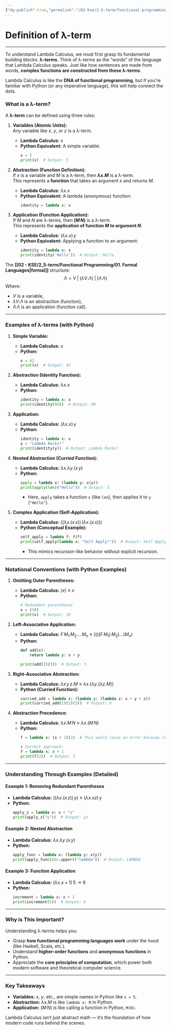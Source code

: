 ```yaml
---
{"dg-publish":true,"permalink":"/02-kse/2-5-term/functional-programming/02-definition-of-l-term/","tags":["kse"],"created":"2025-02-03T23:04:05.060+02:00","updated":"2025-02-04T01:44:35.150+02:00"}
---
```


# Definition of λ-term

---

To understand Lambda Calculus, we must first grasp its fundamental building blocks: **λ-terms**. Think of λ-terms as the “words” of the language that Lambda Calculus speaks. Just like how sentences are made from words, **complex functions are constructed from these λ-terms**.

Lambda Calculus is like the **DNA of functional programming**, but if you're familiar with Python (or any imperative language), this will help connect the dots.

### What is a λ-term?

A **λ-term** can be defined using three rules:

1. **Variables (Atomic Units):**  
   Any variable like $x$, $y$, or $z$ is a λ-term.  
   - **Lambda Calculus:** $x$  
   - **Python Equivalent:** A simple variable:
     ```python
     x = 5
     print(x)  # Output: 5
     ```

2. **Abstraction (Function Definition):**  
   If $x$ is a variable and $M$ is a λ-term, then **$\lambda x. M$** is a λ-term.  
   This represents a **function** that takes an argument $x$ and returns $M$.  
   - **Lambda Calculus:** $\lambda x. x$  
   - **Python Equivalent:** A lambda (anonymous) function:
     ```python
     identity = lambda x: x
     ```

3. **Application (Function Application):**  
   If $M$ and $N$ are λ-terms, then **$(M \, N)$** is a λ-term.  
   This represents the **application of function $M$ to argument $N$**.  
   - **Lambda Calculus:** $(\lambda x. x) \, y$  
   - **Python Equivalent:** Applying a function to an argument:
     ```python
     identity = lambda x: x
     print(identity('Hello'))  # Output: Hello
     ```

The **[[02 - KSE/2_5-term/Functional Programming/01. Formal Languages\|formal]]** structure:
$$
\Lambda = V \;|\; (\lambda V. \Lambda) \;|\; (\Lambda \, \Lambda)
$$
Where:
- $V$ is a variable,
- $\lambda V. \Lambda$ is an abstraction (function),
- $\Lambda \, \Lambda$ is an application (function call).

---

### Examples of λ-terms (with Python)

1. **Simple Variable:**
   - **Lambda Calculus:** $x$
   - **Python:**
     ```python
     x = 42
     print(x)  # Output: 42
     ```

2. **Abstraction (Identity Function):**
   - **Lambda Calculus:** $\lambda x. x$
   - **Python:**
     ```python
     identity = lambda x: x
     print(identity(99))  # Output: 99
     ```

3. **Application:**
   - **Lambda Calculus:** $(\lambda x. x) \, y$
   - **Python:**
     ```python
     identity = lambda x: x
     y = "Lambda Rocks!"
     print(identity(y))  # Output: Lambda Rocks!
     ```

4. **Nested Abstraction (Curried Function):**
   - **Lambda Calculus:** $\lambda x. \lambda y. (x \, y)$
   - **Python:**
     ```python
     apply = lambda x: (lambda y: x(y))
     print(apply(len)("Hello"))  # Output: 5
     ```
     - Here, `apply` takes a function `x` (like `len`), then applies it to `y` (`"Hello"`).

5. **Complex Application (Self-Application):**
   - **Lambda Calculus:** $((\lambda x. (x \, x)) \, (\lambda x. (x \, x)))$
   - **Python (Conceptual Example):**
     ```python
     self_apply = lambda f: f(f)
     print(self_apply(lambda x: "Self Apply!"))  # Output: Self Apply!
     ```
     - This mimics recursion-like behavior without explicit recursion.

---

### Notational Conventions (with Python Examples)

1. **Omitting Outer Parentheses:**
   - **Lambda Calculus:** $(x) \equiv x$
   - **Python:**
     ```python
     # Redundant parentheses
     x = (10)
     print(x)  # Output: 10
     ```

2. **Left-Associative Application:**
   - **Lambda Calculus:** $F \, M_1 \, M_2 \, \dots \, M_n \equiv ((((F \, M_1) \, M_2) \dots) M_n)$
   - **Python:**
     ```python
     def add(x):
         return lambda y: x + y
     
     print(add(2)(3))  # Output: 5
     ```

3. **Right-Associative Abstraction:**
   - **Lambda Calculus:** $\lambda x \, y \, z. M \equiv \lambda x. (\lambda y. (\lambda z. M))$
   - **Python (Curried Function):**
     ```python
     curried_add = lambda x: (lambda y: (lambda z: x + y + z))
     print(curried_add(1)(2)(3))  # Output: 6
     ```

4. **Abstraction Precedence:**
   - **Lambda Calculus:** $\lambda x. M \, N \equiv \lambda x. (M \, N)$
   - **Python:**
     ```python
     f = lambda x: (x + 1)(2)  # This would cause an error because (x + 1) is not callable

     # Correct approach:
     f = lambda x: x + 1
     print(f(2))  # Output: 3
     ```

---

### Understanding Through Examples (Detailed)

#### Example 1: Removing Redundant Parentheses
- **Lambda Calculus:** $((\lambda x. (x \, z)) \, y) \equiv (\lambda x. xz) \, y$
- **Python:**
  ```python
  apply_z = lambda x: x + "z"
  print(apply_z("y"))  # Output: yz
  ```

#### Example 2: Nested Abstraction
- **Lambda Calculus:** $\lambda x. \lambda y. (x \, y)$
- **Python:**
  ```python
  apply_func = lambda x: (lambda y: x(y))
  print(apply_func(str.upper)("lambda"))  # Output: LAMBDA
  ```

#### Example 3: Function Application
- **Lambda Calculus:** $(\lambda x. x + 1) \, 5 \rightarrow 6$
- **Python:**
  ```python
  increment = lambda x: x + 1
  print(increment(5))  # Output: 6
  ```

---

### Why is This Important?

Understanding λ-terms helps you:

- Grasp **how functional programming languages work** under the hood (like Haskell, Scala, etc.).
- Understand **higher-order functions** and **anonymous functions** in Python.
- Appreciate the **core principles of computation**, which power both modern software and theoretical computer science.

---

### Key Takeaways

- **Variables:** $x$, $y$, etc., are simple names in Python like `x = 5`.
- **Abstraction:** $\lambda x. M$ is like `lambda x: M` in Python.
- **Application:** $(M \, N)$ is like calling a function in Python, `M(N)`.

Lambda Calculus isn’t just abstract math — it’s the foundation of how modern code runs behind the scenes.